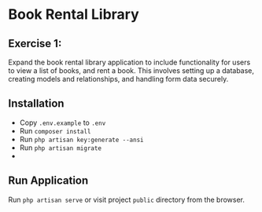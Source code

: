 #  Book Rental Library

## Exercise 1: 

Expand the book rental library application to include functionality for users to view a list of books, and rent a book. This involves setting up a database, creating models and relationships, and handling form data securely.

## Installation

- Copy `.env.example` to `.env`
- Run `composer install`
- Run `php artisan key:generate --ansi`
- Run `php artisan migrate`
- 
## Run Application

Run `php artisan serve` or visit project `public` directory from the browser.
